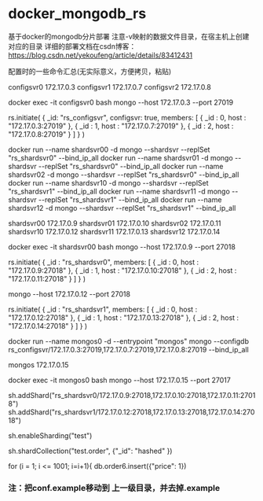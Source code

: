 # docker_mongodb_rs
基于docker的mongodb分片部署
注意-v映射的数据文件目录，在宿主机上创建对应的目录
详细的部署文档在csdn博客：https://blog.csdn.net/yekoufeng/article/details/83412431


配置时的一些命令汇总(无实际意义，方便拷贝，粘贴)


configsvr0 172.17.0.3
configsvr1 172.17.0.7
configsvr2 172.17.0.8
	
docker exec -it configsvr0 bash
mongo --host 172.17.0.3 --port 27019
	
rs.initiate(
  {
    _id: "rs_configsvr",
    configsvr: true,
    members: [
      { _id : 0, host : "172.17.0.3:27019" },
      { _id : 1, host : "172.17.0.7:27019" },
      { _id : 2, host : "172.17.0.8:27019" }
    ]
  }
)


docker run --name shardsvr00 -d mongo --shardsvr --replSet "rs_shardsvr0"  --bind_ip_all
docker run --name shardsvr01 -d mongo --shardsvr --replSet "rs_shardsvr0"  --bind_ip_all
docker run --name shardsvr02 -d mongo --shardsvr --replSet "rs_shardsvr0"  --bind_ip_all
docker run --name shardsvr10 -d mongo --shardsvr --replSet "rs_shardsvr1"  --bind_ip_all
docker run --name shardsvr11 -d mongo --shardsvr --replSet "rs_shardsvr1"  --bind_ip_all
docker run --name shardsvr12 -d mongo --shardsvr --replSet "rs_shardsvr1"  --bind_ip_all

shardsvr00 172.17.0.9
shardsvr01 172.17.0.10
shardsvr02 172.17.0.11
shardsvr10 172.17.0.12
shardsvr11 172.17.0.13
shardsvr12 172.17.0.14

docker exec -it shardsvr00 bash
mongo --host 172.17.0.9 --port 27018

rs.initiate(
  {
    _id : "rs_shardsvr0",
    members: [
      { _id : 0, host : "172.17.0.9:27018" },
      { _id : 1, host : "172.17.0.10:27018" },
      { _id : 2, host : "172.17.0.11:27018" }
    ]
  }
)

mongo --host 172.17.0.12 --port 27018

rs.initiate(
  {
    _id : "rs_shardsvr1",
    members: [
      { _id : 0, host : "172.17.0.12:27018" },
      { _id : 1, host : "172.17.0.13:27018" },
      { _id : 2, host : "172.17.0.14:27018" }
    ]
  }
)

docker run --name mongos0 -d --entrypoint "mongos" mongo --configdb rs_configsvr/172.17.0.3:27019,172.17.0.7:27019,172.17.0.8:27019 --bind_ip_all

mongos 172.17.0.15

docker exec -it mongos0 bash
mongo --host 172.17.0.15 --port 27017


sh.addShard("rs_shardsvr0/172.17.0.9:27018,172.17.0.10:27018,172.17.0.11:27018")
sh.addShard("rs_shardsvr1/172.17.0.12:27018,172.17.0.13:27018,172.17.0.14:27018")


sh.enableSharding("test")

sh.shardCollection("test.order", {"_id": "hashed" })

for (i = 1; i <= 1001; i=i+1){
db.order6.insert({"price": 1})
### 注：把conf.example移动到 上一级目录，并去掉.example

